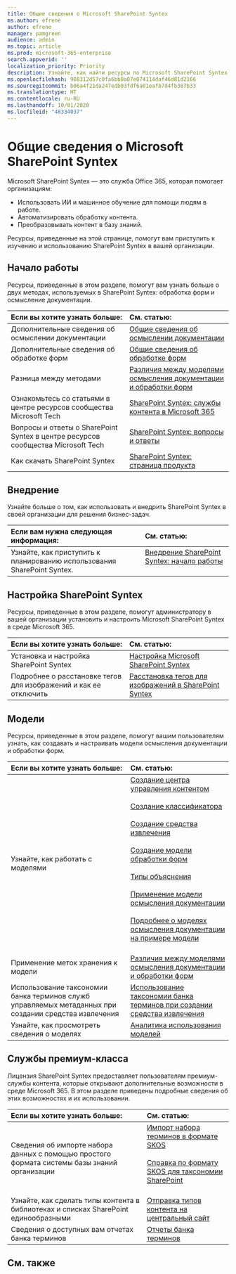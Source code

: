 ```yaml
---
title: Общие сведения о Microsoft SharePoint Syntex
ms.author: efrene
author: efrene
manager: pamgreen
audience: admin
ms.topic: article
ms.prod: microsoft-365-enterprise
search.appverid: ''
localization_priority: Priority
description: Узнайте, как найти ресурсы по Microsoft SharePoint Syntex.
ms.openlocfilehash: 988312d57c0fa6bb0a07e074114daf46d81d2166
ms.sourcegitcommit: b06a4f21da247edb03fdf6a01eafb7d4fb387b33
ms.translationtype: HT
ms.contentlocale: ru-RU
ms.lasthandoff: 10/01/2020
ms.locfileid: "48334037"
---
```

# <a name="introduction-to-microsoft-sharepoint-syntex"></a>Общие сведения о Microsoft SharePoint Syntex

Microsoft SharePoint Syntex — это служба Office 365, которая помогает организациям:

- Использовать ИИ и машинное обучение для помощи людям в работе.
- Автоматизировать обработку контента.
- Преобразовывать контент в базу знаний.

Ресурсы, приведенные на этой странице, помогут вам приступить к изучению и использованию SharePoint Syntex в вашей организации.

## <a name="get-started"></a>Начало работы

Ресурсы, приведенные в этом разделе, помогут вам узнать больше о двух методах, используемых в SharePoint Syntex: обработка форм и осмысление документации.

|**Если вы хотите узнать больше:**|**См. статью:**|
|:-----|:-----|
|Дополнительные сведения об осмыслении документации|[Общие сведения об осмыслении документации](https://docs.microsoft.com/microsoft-365/contentunderstanding/document-understanding-overview)|
|Дополнительные сведения об обработке форм|[Общие сведения об обработке форм](https://docs.microsoft.com/microsoft-365/contentunderstanding/form-processing-overview)|
|Разница между методами|[Различия между моделями осмысления документации и обработки форм](https://docs.microsoft.com/microsoft-365/contentunderstanding/difference-between-document-understanding-and-form-processing-model)|
|Ознакомьтесь со статьями в центре ресурсов сообщества Microsoft Tech|[SharePoint Syntex: службы контента в Microsoft 365](https://resources.techcommunity.microsoft.com/sharepoint-syntex/)|
|Вопросы и ответы о SharePoint Syntex в центре ресурсов сообщества Microsoft Tech |[SharePoint Syntex: вопросы и ответы](https://resources.techcommunity.microsoft.com/project-cortex-microsoft-365/faq/)|
|Как скачать SharePoint Syntex |[SharePoint Syntex: страница продукта](https://www.microsoft.com/microsoft-365/enterprise/sharepoint-syntex)|

## <a name="adoption"></a>Внедрение

Узнайте больше о том, как использовать и внедрить SharePoint Syntex в своей организации для решения бизнес-задач. 

|**Если вам нужна следующая информация:**|**См. статью:**|
|:-----|:-----|
|Узнайте, как приступить к планированию использования SharePoint Syntex. |[Внедрение SharePoint Syntex: начало работы](https://docs.microsoft.com/microsoft-365/contentunderstanding/adoption-getstarted)<br><br>|  

## <a name="set-up-sharepoint-syntex"></a>Настройка SharePoint Syntex

Ресурсы, приведенные в этом разделе, помогут администратору в вашей организации установить и настроить Microsoft SharePoint Syntex в среде Microsoft 365.

|**Если вы хотите узнать больше:**|**См. статью:**|
|:-----|:-----|
|Установка и настройка SharePoint Syntex|[Настройка Microsoft SharePoint Syntex](https://docs.microsoft.com/microsoft-365/contentunderstanding/set-up-content-understanding)|
|Подробнее о расстановке тегов для изображений и как ее отключить|[Расстановка тегов для изображений в SharePoint Syntex](https://docs.microsoft.com/microsoft-365/contentunderstanding/image-tagging)|

## <a name="models"></a>Модели

Ресурсы, приведенные в этом разделе, помогут вашим пользователям узнать, как создавать и настраивать модели осмысления документации и обработки форм.

|**Если вы хотите узнать больше:**|**См. статью:**|
|:-----|:-----|
|Узнайте, как работать с моделями|[Создание центра управления контентом](https://docs.microsoft.com/microsoft-365/contentunderstanding/create-a-content-center)<br><br>[Создание классификатора](https://docs.microsoft.com/microsoft-365/contentunderstanding/create-a-classifier)<br><br>[Создание средства извлечения](https://docs.microsoft.com/microsoft-365/contentunderstanding/create-an-extractor)<br><br>[Создание модели обработки форм](https://docs.microsoft.com/microsoft-365/contentunderstanding/create-a-form-processing-model)<br><br>[Типы объяснения](https://docs.microsoft.com/microsoft-365/contentunderstanding/form-processing-overview)<br><br>[Применение модели осмысления документации](https://docs.microsoft.com/microsoft-365/contentunderstanding/apply-a-model)<br><br>[Подробнее о моделях осмысления документации на примере модели](https://docs.microsoft.com/microsoft-365/contentunderstanding/learn-about-document-understanding-models-through-the-sample-model)<br><br>|
|Применение меток хранения к модели|[Различия между моделями осмысления документации и обработки форм](https://docs.microsoft.com/microsoft-365/contentunderstanding/difference-between-document-understanding-and-form-processing-model)|
|Использование таксономии банка терминов служб управляемых метаданных при создании средства извлечения|[Использование таксономии банка терминов при создании средства извлечения](https://docs.microsoft.com/microsoft-365/contentunderstanding/leverage-term-store-taxonomy)|
|Узнайте, как просмотреть сведения о моделях|[Аналитика использования моделей](https://docs.microsoft.com/microsoft-365/contentunderstanding/model-usage-analytics)|

## <a name="premium-services"></a>Службы премиум-класса

Лицензия SharePoint Syntex предоставляет пользователям премиум-службы контента, которые открывают дополнительные возможности в среде Microsoft 365. В этом разделе приведены подробные сведения об этих возможностях и их использовании.

|**Если вы хотите узнать больше:**|**См. статью:**|
|:-----|:-----|
|Сведения об импорте набора данных с помощью простого формата системы базы знаний организации|[Импорт набора терминов в формате SKOS](https://docs.microsoft.com/microsoft-365/contentunderstanding/import-term-set-skos)<br><br>[Справка по формату SKOS для таксономии SharePoint](https://docs.microsoft.com/microsoft-365/contentunderstanding/skos-format-reference)<br><br>|
|Узнайте, как сделать типы контента в библиотеках и списках SharePoint единообразными|[Отправка типов контента на центральный сайт](https://docs.microsoft.com/microsoft-365/contentunderstanding/push-content-type-to-hub)|
|Сведения о доступных вам отчетах банка терминов|[Отчеты банка терминов](https://docs.microsoft.com/microsoft-365/contentunderstanding/term-store-analytics)|

## <a name="see-also"></a>См. также
